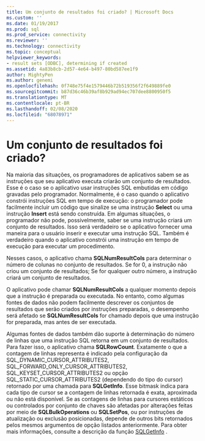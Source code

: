 ```yaml
---
title: Um conjunto de resultados foi criado? | Microsoft Docs
ms.custom: ''
ms.date: 01/19/2017
ms.prod: sql
ms.prod_service: connectivity
ms.reviewer: ''
ms.technology: connectivity
ms.topic: conceptual
helpviewer_keywords:
- result sets [ODBC], determining if created
ms.assetid: 4a83b8cb-2d57-4e64-b497-80bd587ee1f9
author: MightyPen
ms.author: genemi
ms.openlocfilehash: 0f748e75f4e1579446b72b519356f2f649889fe0
ms.sourcegitcommit: b87d36c46b39af8b929ad94ec707dee8800950f5
ms.translationtype: MT
ms.contentlocale: pt-BR
ms.lasthandoff: 02/08/2020
ms.locfileid: "68078971"
---
```

# <a name="was-a-result-set-created"></a>Um conjunto de resultados foi criado?
Na maioria das situações, os programadores de aplicativos sabem se as instruções que seu aplicativo executa criarão um conjunto de resultados. Esse é o caso se o aplicativo usar instruções SQL embutidas em código gravadas pelo programador. Normalmente, é o caso quando o aplicativo constrói instruções SQL em tempo de execução: o programador pode facilmente incluir um código que sinalize se uma instrução **Select** ou uma instrução **Insert** está sendo construída. Em algumas situações, o programador não pode, possivelmente, saber se uma instrução criará um conjunto de resultados. Isso será verdadeiro se o aplicativo fornecer uma maneira para o usuário inserir e executar uma instrução SQL. Também é verdadeiro quando o aplicativo constrói uma instrução em tempo de execução para executar um procedimento.  
  
 Nesses casos, o aplicativo chama **SQLNumResultCols** para determinar o número de colunas no conjunto de resultados. Se for 0, a instrução não criou um conjunto de resultados; Se for qualquer outro número, a instrução criará um conjunto de resultados.  
  
 O aplicativo pode chamar **SQLNumResultCols** a qualquer momento depois que a instrução é preparada ou executada. No entanto, como algumas fontes de dados não podem facilmente descrever os conjuntos de resultados que serão criados por instruções preparadas, o desempenho será afetado se **SQLNumResultCols** for chamado depois que uma instrução for preparada, mas antes de ser executada.  
  
 Algumas fontes de dados também dão suporte à determinação do número de linhas que uma instrução SQL retorna em um conjunto de resultados. Para fazer isso, o aplicativo chama **SQLRowCount**. Exatamente o que a contagem de linhas representa é indicado pela configuração da SQL_DYNAMIC_CURSOR_ATTRIBUTES2, SQL_FORWARD_ONLY_CURSOR_ATTRIBUTES2, SQL_KEYSET_CURSOR_ATTRIBUTES2 ou opção SQL_STATIC_CURSOR_ATTRIBUTES2 (dependendo do tipo do cursor) retornado por uma chamada para **SQLGetInfo**. Esse bitmask indica para cada tipo de cursor se a contagem de linhas retornada é exata, aproximada ou não está disponível. Se as contagens de linhas para cursores estáticos ou controlados por conjunto de chaves são afetadas por alterações feitas por meio de **SQLBulkOperations** ou **SQLSetPos**, ou por instruções de atualização ou exclusão posicionadas, depende de outros bits retornados pelos mesmos argumentos de opção listados anteriormente. Para obter mais informações, consulte a descrição da função [SQLGetInfo](../../../odbc/reference/syntax/sqlgetinfo-function.md) .
